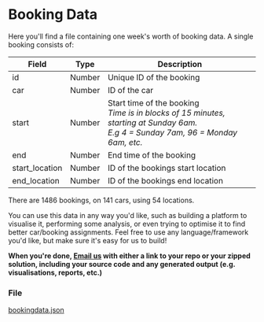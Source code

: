 # Booking Data
Here you'll find a file containing one week's worth of booking data. A single booking consists of:

| Field        | Type         | Description  |
| ------------- |-------------| -----|
| id      | Number | Unique ID of the booking |
| car      | Number | ID of the car |
| start      | Number | Start time of the booking<br />*Time is in blocks of 15 minutes, starting at Sunday 6am. <br />E.g 4 = Sunday 7am, 96 = Monday 6am, etc.* |
| end      | Number | End time of the booking |
| start_location      | Number | ID of the bookings start location |
| end_location      | Number | ID of the bookings end location |

There are 1486 bookings, on 141 cars, using 54 locations.

You can use this data in any way you'd like, such as building a platform to visualise it, performing some analysis, or even trying to optimise it to find better car/booking assignments. Feel free to use any language/framework you'd like, but make sure it's easy for us to build!

**When you're done, [Email us](mailto:hr@smove.sg) with either a link to your repo or your zipped solution, including your source code and any generated output (e.g. visualisations, reports, etc.)**

### File
[bookingdata.json](bookingdata.json)
